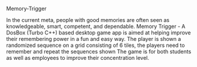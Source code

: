  Memory-Trigger
 
In the current meta, people with good memories are often seen as knowledgeable, smart, competent, and dependable. 
Memory Trigger - A DosBox (Turbo C++) based desktop game app is aimed at helping improve their remembering power in a fun and easy way.
The player is shown a randomized sequence on a grid consisting of 6 tiles, the players need to remember and repeat the sequences shown
The game is for both students as well as employees to improve their concentration level. 
